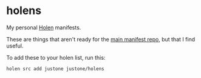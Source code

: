 # holens
My personal [Holen](https://github.com/holen-app/holen) manifests.

These are things that aren't ready for the [main manifest repo](https://github.com/holen-app/manifests), but that I find useful.

To add these to your holen list, run this:

```
holen src add justone justone/holens
```
